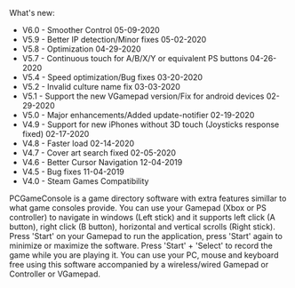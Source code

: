 What's new:
- V6.0 - Smoother Control 05-09-2020
- V5.9 - Better IP detection/Minor fixes 05-02-2020
- V5.8 - Optimization 04-29-2020
- V5.7 - Continuous touch for A/B/X/Y or equivalent PS buttons 04-26-2020
- V5.4 - Speed optimization/Bug fixes 03-20-2020
- V5.2 - Invalid culture name fix 03-03-2020
- V5.1 - Support the new VGamepad version/Fix for android devices 02-29-2020
- V5.0 - Major enhancements/Added update-notifier 02-19-2020
- V4.9 - Support for new iPhones without 3D touch (Joysticks response fixed) 02-17-2020
- V4.8 - Faster load 02-14-2020
- V4.7 - Cover art search fixed 02-05-2020
- V4.6 - Better Cursor Navigation 12-04-2019
- V4.5 - Bug fixes 11-04-2019
- V4.0 - Steam Games Compatibility

PCGameConsole is a game directory software with extra features simillar to what game consoles provide. You can use your Gamepad (Xbox or PS controller) to navigate in windows (Left stick) and it supports left click (A button), right click (B button), horizontal and vertical scrolls (Right stick). Press 'Start' on your Gamepad to run the application, press 'Start' again to minimize or maximize the software. Press 'Start' + 'Select' to record the game while you are playing it. You can use your PC, mouse and keyboard free using this software accompanied by a wireless/wired Gamepad or Controller or VGamepad. 
